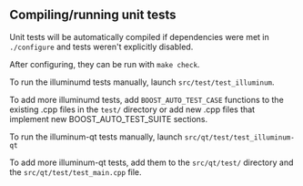 Compiling/running unit tests
------------------------------------

Unit tests will be automatically compiled if dependencies were met in `./configure`
and tests weren't explicitly disabled.

After configuring, they can be run with `make check`.

To run the illuminumd tests manually, launch `src/test/test_illuminum`.

To add more illuminumd tests, add `BOOST_AUTO_TEST_CASE` functions to the existing
.cpp files in the `test/` directory or add new .cpp files that
implement new BOOST_AUTO_TEST_SUITE sections.

To run the illuminum-qt tests manually, launch `src/qt/test/test_illuminum-qt`

To add more illuminum-qt tests, add them to the `src/qt/test/` directory and
the `src/qt/test/test_main.cpp` file.
